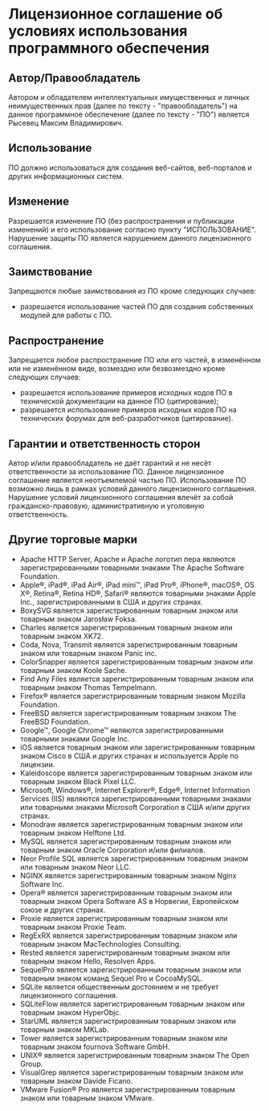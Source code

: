 

Лицензионное соглашение об условиях использования программного обеспечения
==========================================================================


Автор/Правообладатель
---------------------------------------------------------------------

Автором и обладателем интеллектуальных имущественных и личных
неимущественных прав (далее по тексту - "правообладатель")
на данное программное обеспечение (далее по тексту - "ПО")
является Рысевец Максим Владимирович.


Использование
---------------------------------------------------------------------

ПО должно использоваться для создания веб-сайтов,
веб-порталов и других информационных систем.


Изменение
---------------------------------------------------------------------

Разрешается изменение ПО (без распространения и публикации
изменений) и его использование согласно пункту "ИСПОЛЬЗОВАНИЕ".
Нарушение защиты ПО является нарушением данного
лицензионного соглашения.


Заимствование
---------------------------------------------------------------------

Запрещаются любые заимствования из ПО кроме следующих случаев:

- разрешается использование частей ПО для создания
  собственных модулей для работы с ПО.


Распространение
---------------------------------------------------------------------

Запрещается любое распространение ПО или его частей,
в изменённом или не изменённом виде, возмездно или безвозмездно
кроме следующих случаев:

- разрешается использование примеров исходных кодов ПО
  в технической документации на данное ПО (цитирование);
- разрешается использование примеров исходных кодов ПО
  на технических форумах для веб-разработчиков (цитирование).


Гарантии и ответственность сторон
---------------------------------------------------------------------

Автор и/или правообладатель не даёт гарантий и не несёт
ответственности за использование ПО.
Данное лицензионное соглашение является неотъемлемой частью ПО.
Использование ПО возможно лишь в рамках условий данного лицензионного соглашения.
Нарушение условий лицензионного соглашения влечёт за собой гражданско-правовую,
административную и уголовную ответственность.



Другие торговые марки
---------------------------------------------------------------------

- Apache HTTP Server, Apache и Apache логотип пера являются зарегистрированными товарными знаками The Apache Software Foundation.
- Apple®, iPad®, iPad Air®, iPad mini™, iPad Pro®, iPhone®, macOS®, OS X®, Retina®, Retina HD®, Safari® являются товарными знаками Apple Inc., зарегистрированными в США и других странах.
- BoxySVG является зарегистрированным товарным знаком или товарным знаком Jarosław Foksa.
- Charles является зарегистрированным товарным знаком или товарным знаком XK72.
- Coda, Nova, Transmit является зарегистрированным товарным знаком или товарным знаком Panic inc.
- ColorSnapper является зарегистрированным товарным знаком или товарным знаком Koole Sache.
- Find Any Files является зарегистрированным товарным знаком или товарным знаком Thomas Tempelmann.
- Firefox® является зарегистрированным товарным знаком Mozilla Foundation.
- FreeBSD является зарегистрированным товарным знаком The FreeBSD Foundation.
- Google™, Google Chrome™ являются зарегистрированными товарными знаками Google Inc.
- iOS является товарным знаком или зарегистрированным товарным знаком Cisco в США и других странах и используется Apple по лицензии.
- Kaleidoscope является зарегистрированным товарным знаком или товарным знаком Black Pixel LLC.
- Microsoft, Windows®, Internet Explorer®, Edge®, Internet Information Services (IIS) являются зарегистрированными товарными знаками или товарными знаками Microsoft Corporation в США и/или других странах.
- Monodraw является зарегистрированным товарным знаком или товарным знаком Helftone Ltd.
- MySQL является зарегистрированным товарным знаком или товарным знаком Oracle Corporation и/или филиалов.
- Neor Profile SQL является зарегистрированным товарным знаком или товарным знаком Neor LLC.
- NGINX является зарегистрированным товарным знаком Nginx Software Inc.
- Opera® является зарегистрированным товарным знаком или товарным знаком Opera Software AS в Норвегии, Европейском союзе и других странах.
- Proxie является зарегистрированным товарным знаком или товарным знаком Proxie Team.
- RegExRX является зарегистрированным товарным знаком или товарным знаком MacTechnologies Consulting.
- Rested является зарегистрированным товарным знаком или товарным знаком Hello, Resolven Apps.
- SequelPro является зарегистрированным товарным знаком или товарным знаком команд Sequel Pro и CocoaMySQL.
- SQLite является общественным достоянием и не требует лицензионного соглашения.
- SQLiteFlow является зарегистрированным товарным знаком или товарным знаком HyperObjc.
- StarUML является зарегистрированным товарным знаком или товарным знаком MKLab.
- Tower является зарегистрированным товарным знаком или товарным знаком fournova Software GmbH.
- UNIX® является зарегистрированным товарным знаком The Open Group.
- VisualGrep является зарегистрированным товарным знаком или товарным знаком Davide Ficano.
- VMware Fusion® Pro является зарегистрированным товарным знаком или товарным знаком VMware.

